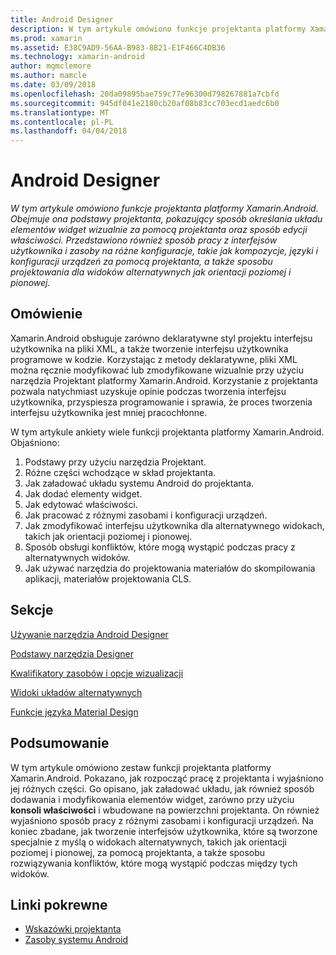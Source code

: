 ```yaml
---
title: Android Designer
description: W tym artykule omówiono funkcje projektanta platformy Xamarin.Android. Obejmuje ona podstawy projektanta, pokazujący sposób określania układu elementów widget wizualnie za pomocą projektanta oraz sposób edycji właściwości. Przedstawiono również sposób pracy z interfejsów użytkownika i zasoby na różne konfiguracje, takie jak kompozycje, języki i konfiguracji urządzeń za pomocą projektanta, a także sposobu projektowania dla widoków alternatywnych jak orientacji poziomej i pionowej.
ms.prod: xamarin
ms.assetid: E38C9AD9-56AA-B983-8B21-E1F466C4DB36
ms.technology: xamarin-android
author: mgmclemore
ms.author: mamcle
ms.date: 03/09/2018
ms.openlocfilehash: 20da09895bae759c77e96300d798267881a7cbfd
ms.sourcegitcommit: 945df041e2180cb20af08b83cc703ecd1aedc6b0
ms.translationtype: MT
ms.contentlocale: pl-PL
ms.lasthandoff: 04/04/2018
---
```

# <a name="android-designer"></a>Android Designer

_W tym artykule omówiono funkcje projektanta platformy Xamarin.Android. Obejmuje ona podstawy projektanta, pokazujący sposób określania układu elementów widget wizualnie za pomocą projektanta oraz sposób edycji właściwości. Przedstawiono również sposób pracy z interfejsów użytkownika i zasoby na różne konfiguracje, takie jak kompozycje, języki i konfiguracji urządzeń za pomocą projektanta, a także sposobu projektowania dla widoków alternatywnych jak orientacji poziomej i pionowej._


## <a name="overview"></a>Omówienie

Xamarin.Android obsługuje zarówno deklaratywne styl projektu interfejsu użytkownika na pliki XML, a także tworzenie interfejsu użytkownika programowe w kodzie.
Korzystając z metody deklaratywne, pliki XML można ręcznie modyfikować lub zmodyfikowane wizualnie przy użyciu narzędzia Projektant platformy Xamarin.Android. Korzystanie z projektanta pozwala natychmiast uzyskuje opinie podczas tworzenia interfejsu użytkownika, przyspiesza programowanie i sprawia, że proces tworzenia interfejsu użytkownika jest mniej pracochłonne.

W tym artykule ankiety wiele funkcji projektanta platformy Xamarin.Android. Objaśniono:

1.  Podstawy przy użyciu narzędzia Projektant.
2.  Różne części wchodzące w skład projektanta.
3.  Jak załadować układu systemu Android do projektanta.
4.  Jak dodać elementy widget.
5.  Jak edytować właściwości.
6.  Jak pracować z różnymi zasobami i konfiguracji urządzeń.
7.  Jak zmodyfikować interfejsu użytkownika dla alternatywnego widokach, takich jak orientacji poziomej i pionowej. 
8.  Sposób obsługi konfliktów, które mogą wystąpić podczas pracy z alternatywnych widoków. 
9.  Jak używać narzędzia do projektowania materiałów do skompilowania aplikacji, materiałów projektowania CLS.



## <a name="sections"></a>Sekcje

 [Używanie narzędzia Android Designer](~/android/user-interface/android-designer/designer-walkthrough.md)

 [Podstawy narzędzia Designer](~/android/user-interface/android-designer/designer-basics.md)

 [Kwalifikatory zasobów i opcje wizualizacji](~/android/user-interface/android-designer/resource-qualifiers.md)

 [Widoki układów alternatywnych](~/android/user-interface/android-designer/alternative-layout-views.md)

 [Funkcje języka Material Design](~/android/user-interface/android-designer/material-design-features.md)



## <a name="summary"></a>Podsumowanie

W tym artykule omówiono zestaw funkcji projektanta platformy Xamarin.Android. Pokazano, jak rozpocząć pracę z projektanta i wyjaśniono jej różnych części. Go opisano, jak załadować układu, jak również sposób dodawania i modyfikowania elementów widget, zarówno przy użyciu **konsoli właściwości** i wbudowane na powierzchni projektanta. On również wyjaśniono sposób pracy z różnymi zasobami i konfiguracji urządzeń. Na koniec zbadane, jak tworzenie interfejsów użytkownika, które są tworzone specjalnie z myślą o widokach alternatywnych, takich jak orientacji poziomej i pionowej, za pomocą projektanta, a także sposobu rozwiązywania konfliktów, które mogą wystąpić podczas między tych widoków. 



## <a name="related-links"></a>Linki pokrewne

- [Wskazówki projektanta](~/android/user-interface/android-designer/designer-walkthrough.md)
- [Zasoby systemu Android](~/android/app-fundamentals/resources-in-android/index.md)
